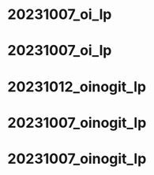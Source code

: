 # 20231007_oi_lp
# 20231007_oi_lp
# 20231012_oinogit_lp
# 20231007_oinogit_lp
# 20231007_oinogit_lp
